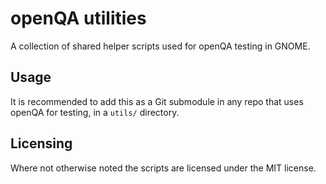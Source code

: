 # openQA utilities

A collection of shared helper scripts used for openQA testing in GNOME.

## Usage

It is recommended to add this as a Git submodule in any repo that uses openQA for
testing, in a `utils/` directory.

## Licensing

Where not otherwise noted the scripts are licensed under the MIT license.
